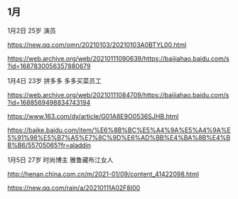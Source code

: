 ## 1月

1月2日 25岁 演员

https://new.qq.com/omn/20210103/20210103A0BTYL00.html

https://web.archive.org/web/20210111090639/https://baijiahao.baidu.com/s?id=1687830056357880679

1月4日 23岁 拼多多 多多买菜员工

https://web.archive.org/web/20210111084709/https://baijiahao.baidu.com/s?id=1688569498834743194

https://www.163.com/dy/article/G01A8E9O0536SJHB.html

https://baike.baidu.com/item/%E6%8B%BC%E5%A4%9A%E5%A4%9A%E5%91%98%E5%B7%A5%E7%8C%9D%E6%AD%BB%E4%BA%8B%E4%BB%B6/55705065?fr=aladdin

1月5日 27岁 时尚博主 雅鲁藏布江女人

http://henan.china.com.cn/m/2021-01/09/content_41422098.html

https://new.qq.com/rain/a/20210111A02F8I00
